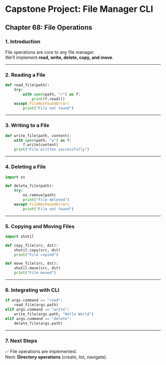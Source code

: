 # Capstone Project: File Manager CLI
## Chapter 68: File Operations

### 1. Introduction
File operations are core to any file manager.  
We’ll implement **read, write, delete, copy, and move**.

---

### 2. Reading a File
```python
def read_file(path):
    try:
        with open(path, "r") as f:
            print(f.read())
    except FileNotFoundError:
        print("File not found")
```

---

### 3. Writing to a File
```python
def write_file(path, content):
    with open(path, "w") as f:
        f.write(content)
    print("File written successfully")
```

---

### 4. Deleting a File
```python
import os

def delete_file(path):
    try:
        os.remove(path)
        print("File deleted")
    except FileNotFoundError:
        print("File not found")
```

---

### 5. Copying and Moving Files
```python
import shutil

def copy_file(src, dst):
    shutil.copy(src, dst)
    print("File copied")

def move_file(src, dst):
    shutil.move(src, dst)
    print("File moved")
```

---

### 6. Integrating with CLI
```python
if args.command == "read":
    read_file(args.path)
elif args.command == "write":
    write_file(args.path, "Hello World")
elif args.command == "delete":
    delete_file(args.path)
```

---

### 7. Next Steps
✅ File operations are implemented.  
Next: **Directory operations** (create, list, navigate).
